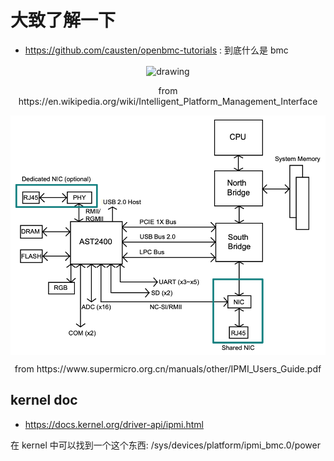 # 大致了解一下

- https://github.com/causten/openbmc-tutorials : 到底什么是 bmc

<p align="center">
  <img src="https://upload.wikimedia.org/wikipedia/commons/f/f2/IPMI-Block-Diagram.png" alt="drawing" align="center"/>
</p>
<p align="center">
from https://en.wikipedia.org/wiki/Intelligent_Platform_Management_Interface
</p>


<p align="center">
  <img src="./img/ipmi.png" alt="drawing" align="center"/>
</p>
<p align="center">
from https://www.supermicro.org.cn/manuals/other/IPMI_Users_Guide.pdf
</p>

## kernel doc

- https://docs.kernel.org/driver-api/ipmi.html


在 kernel 中可以找到一个这个东西:
/sys/devices/platform/ipmi_bmc.0/power
